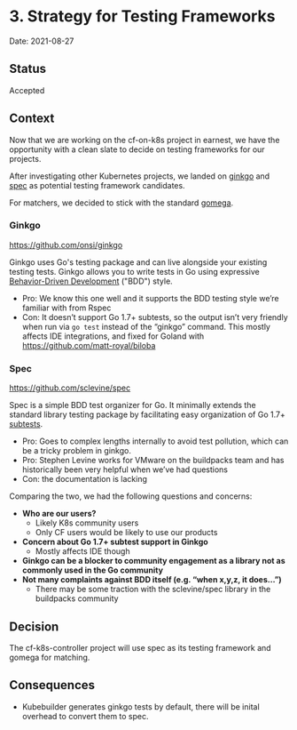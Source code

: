 # 3. Strategy for Testing Frameworks


Date: 2021-08-27

## Status

Accepted

## Context

Now that we are working on the cf-on-k8s project in earnest, we have the opportunity with a clean slate to decide on testing frameworks for our projects.

After investigating other Kubernetes projects, we landed on [ginkgo](https://github.com/onsi/ginkgo) and [spec](https://github.com/sclevine/spec) as potential testing framework candidates.

For matchers, we decided to stick with the standard [gomega](https://github.com/onsi/gomega).

### Ginkgo

https://github.com/onsi/ginkgo

Ginkgo uses Go's testing package and can live alongside your existing testing tests. Ginkgo allows you to write tests in Go using expressive [Behavior-Driven Development](https://en.wikipedia.org/wiki/Behavior-driven_development) ("BDD") style.

* Pro: We know this one well and it supports the BDD testing style we’re familiar with from Rspec
* Con: It doesn’t support Go 1.7+ subtests, so the output isn’t very friendly when run via `go test` instead of the “ginkgo” command. This mostly affects IDE integrations, and fixed for Goland with https://github.com/matt-royal/biloba

### Spec
https://github.com/sclevine/spec

Spec is a simple BDD test organizer for Go. It minimally extends the standard library testing package by facilitating easy organization of Go 1.7+ [subtests](https://go.dev/blog/subtests).

* Pro: Goes to complex lengths internally to avoid test pollution, which can be a tricky problem in ginkgo.
* Pro: Stephen Levine works for VMware on the buildpacks team and has historically been very helpful when we’ve had questions
* Con: the documentation is lacking

Comparing the two, we had the following questions and concerns:
* **Who are our users?**
  * Likely K8s community users
  * Only CF users would be likely to use our products
* **Concern about Go 1.7+ subtest support in Ginkgo**
  * Mostly affects IDE though
* **Ginkgo can be a blocker to community engagement as a library not as commonly used in the Go community**
* **Not many complaints against BDD itself (e.g. “when x,y,z, it does…”)**
  * There may be some traction with the sclevine/spec library in the buildpacks community

## Decision

The cf-k8s-controller project will use spec as its testing framework and gomega for matching.


## Consequences
* Kubebuilder generates ginkgo tests by default, there will be inital overhead to convert them to spec.

